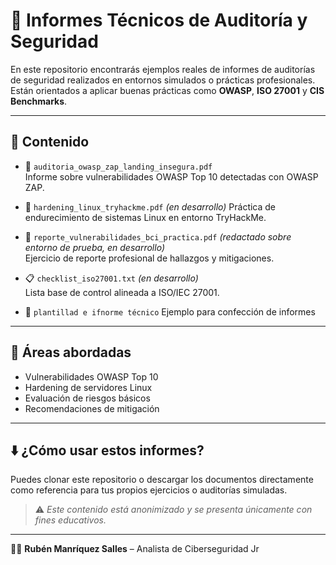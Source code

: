 # 📑 Informes Técnicos de Auditoría y Seguridad

En este repositorio encontrarás ejemplos reales de informes de auditorías de seguridad realizados en entornos simulados o prácticas profesionales. Están orientados a aplicar buenas prácticas como **OWASP**, **ISO 27001** y **CIS Benchmarks**.

---

## 📁 Contenido

- 📄 `auditoria_owasp_zap_landing_insegura.pdf`  
  Informe sobre vulnerabilidades OWASP Top 10 detectadas con OWASP ZAP.

- 🧱 `hardening_linux_tryhackme.pdf` *(en desarrollo)* 
  Práctica de endurecimiento de sistemas Linux en entorno TryHackMe.

- 📝 `reporte_vulnerabilidades_bci_practica.pdf` *(redactado sobre entorno de prueba, en desarrollo)*  
  Ejercicio de reporte profesional de hallazgos y mitigaciones.

- 📋 `checklist_iso27001.txt` *(en desarrollo)*  
  Lista base de control alineada a ISO/IEC 27001.

- 📄 `plantillad e ifnorme técnico`
  Ejemplo para confección de informes

---

## 🧠 Áreas abordadas

- Vulnerabilidades OWASP Top 10
- Hardening de servidores Linux
- Evaluación de riesgos básicos
- Recomendaciones de mitigación

---

## ⬇️ ¿Cómo usar estos informes?

Puedes clonar este repositorio o descargar los documentos directamente como referencia para tus propios ejercicios o auditorías simuladas.

> ⚠️ *Este contenido está anonimizado y se presenta únicamente con fines educativos.*

---

👨‍💻 **Rubén Manríquez Salles** – Analista de Ciberseguridad Jr

